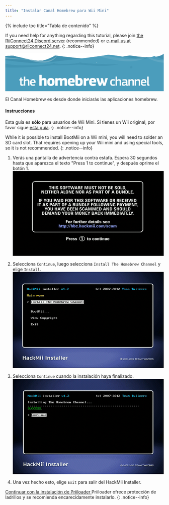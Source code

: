 ```yaml
---
title: "Instalar Canal Homebrew para Wii Mini"
---
```


{% include toc title="Tabla de contenido" %}

If you need help for anything regarding this tutorial, please join [the RiiConnect24 Discord server](https://discord.gg/rc24) (recommended) or [e-mail us at support@riiconnect24.net](mailto:support@riiconnect24.net).
{: .notice--info}

![Logotipo del Canal Homebrew](/images/hbc.png)

El Canal Homebrew es desde donde iniciarás las aplicaciones homebrew.

#### Instrucciones
Esta guía es **sólo** para usuarios de Wii Mini. Si tienes un Wii original, por favor sigue [esta guía](hbc).
{: .notice--info}

While it is possible to install BootMii on a Wii mini, you will need to solder an SD card slot. That requires opening up your Wii mini and using special tools, so it is not recommended.
{: .notice--info}

1. Verás una pantalla de advertencia contra estafa. Espera 30 segundos hasta que aparezca el texto "Press 1 to continue", y después oprime el botón 1. ![Pantalla de advertencia contra estafa](/images/Wii/ScamScreen.png)

1. Selecciona `Continue`, luego selecciona `Install The Homebrew Channel` y elige `Install`.![Instalar el Canal Homebrew](/images/Wii/InstallHomebrewChannel.png)

1. Selecciona `Continue` cuando la instalación haya finalizado.![Instalación del Canal Homebrew exitosa](/images/Wii/SuccessHBC.png)

1. Una vez hecho esto, elige `Exit` para salir del HackMii Installer.

[ Continuar con la instalación de Priiloader ](priiloader) Priiloader ofrece protección de ladrillos y se recomienda encarecidamente instalarlo.
{: .notice--info}
